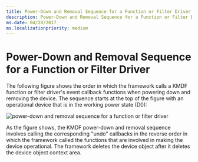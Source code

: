 ```yaml
---
title: Power-Down and Removal Sequence for a Function or Filter Driver
description: Power-Down and Removal Sequence for a Function or Filter Driver
ms.date: 04/20/2017
ms.localizationpriority: medium
---
```


# Power-Down and Removal Sequence for a Function or Filter Driver


The following figure shows the order in which the framework calls a KMDF function or filter driver's event callback functions when powering down and removing the device. The sequence starts at the top of the figure with an operational device that is in the working power state (D0):

![power-down and removal sequence for a function or filter driver](images/fdo-fido-powerdown3.png)

As the figure shows, the KMDF power-down and removal sequence involves calling the corresponding "undo" callbacks in the reverse order in which the framework called the functions that are involved in making the device operational. The framework deletes the device object after it deletes the device object context area.

 

 





